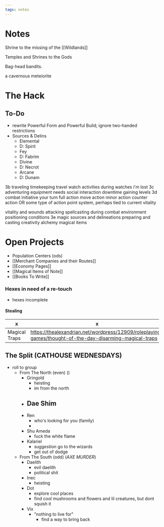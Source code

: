 ```yaml
---
tags: notes
---
```

# Notes

Shrine to the missing of the [[Wildlands]]

Temples and Shrines to the Gods

Bag-head bandits.

a cavernous meteiorite

# The Hack
## To-Do
- rewrite Powerful Form and Powerful Build; ignore two-handed restrictions
- Sources & Delins
	- Elemental
	- D: Spirit
	- Fey
	- D: Fabrim
	- Divine
	- D: Necrot
	- Arcane
	- D: Dunam

3b traveling
timekeeping
travel watch
activities during watches
i'm lost
3c adventuring
equipment
needs
social interaction
downtime
gaining levels
3d combat
initiative
your turn
	full action
	move action
	minor action
	counter action
	OR
	some type of action point system, perhaps tied to current vitality

vitality and wounds
attacking
spellcasting during combat
environment
positioning
conditions
3e magic
sources and delineations
preparing and casting
creativity
alchemy
magical items

# Open Projects
- Population Centers (ods)
- [[Merchant Companies and their Routes]]
- [[Economy Pages]]
- [[Magical Items of Note]]
- [[Books To Write]]
### Hexes in need of a re-touch
- hexes incomplete



#### Stealing
x | x
--- | ---
Magical Traps | https://thealexandrian.net/wordpress/12909/roleplaying-games/thought-of-the-day-disarming-magical-traps



## The Split (CATHOUSE WEDNESDAYS)

- roll to group 
	- From The North (even) ()
		- Gringold
			- heisting
			- im from the north
		- Dae Shim
			- 
		- Ren
			- who's looking for you (family)
			- 
		- Shu Ameda
			- fuck the white flame
		- Kalariel
			- *suggestion* go to the wizards
			- get out of dodge
	- From The South (odd) (*AXE MURDER*)
		- Daelith
			- evil daelith
			- political shit
		- Inec
			- heisting
		- Dot
			- explore cool places
			- find cool mushrooms and flowers and lil creatures, but dont squish it
		- Vix
			- "nothing to live for"
				- find a way to bring back 